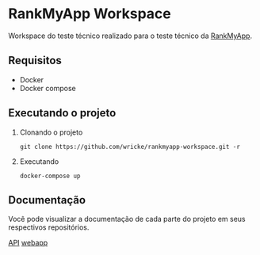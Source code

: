 # RankMyApp Workspace
Workspace do teste técnico realizado para o teste técnico da [RankMyApp](https://www.rankmyapp.com/pt-br/).

## Requisitos
- Docker
- Docker compose

## Executando o projeto
1. Clonando o projeto

    `git clone https://github.com/wricke/rankmyapp-workspace.git -r`

2. Executando

    `docker-compose up`

## Documentação
Você pode visualizar a documentação de cada parte do projeto em seus respectivos repositórios.

[API](https://github.com/wricke/rankmyapp-api)
[webapp](https://github.com/wricke/rankmyapp-webapp)
